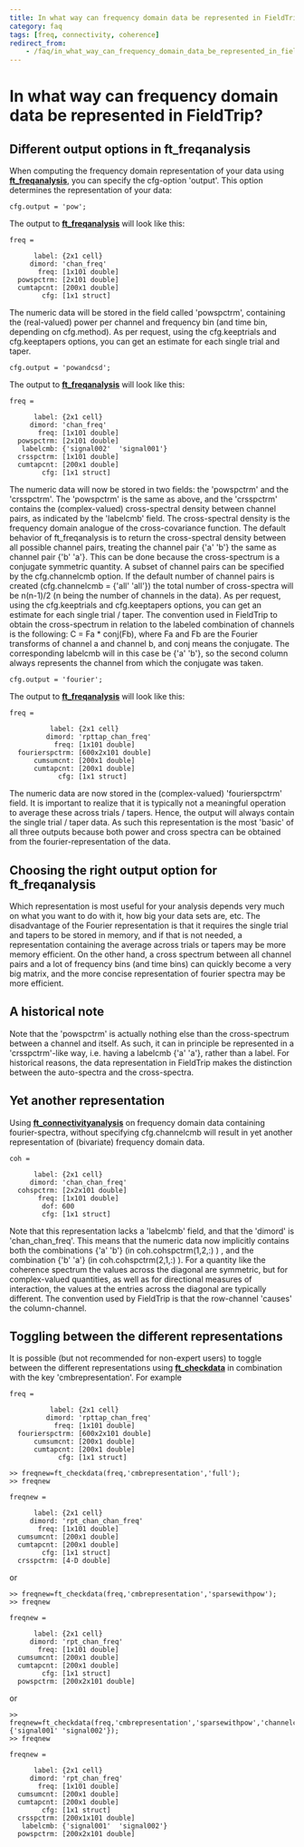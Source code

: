 ```yaml
---
title: In what way can frequency domain data be represented in FieldTrip?
category: faq
tags: [freq, connectivity, coherence]
redirect_from:
    - /faq/in_what_way_can_frequency_domain_data_be_represented_in_fieldtrip/
---
```


# In what way can frequency domain data be represented in FieldTrip?

## Different output options in ft_freqanalysis

When computing the frequency domain representation of your data using **[ft_freqanalysis](/reference/ft_freqanalysis)**, you can specify the cfg-option 'output'. This option determines the representation of your data:

    cfg.output = 'pow';

The output to **[ft_freqanalysis](/reference/ft_freqanalysis)** will look like this:

    freq =

          label: {2x1 cell}
         dimord: 'chan_freq'
           freq: [1x101 double]
      powspctrm: [2x101 double]
      cumtapcnt: [200x1 double]
            cfg: [1x1 struct]

The numeric data will be stored in the field called 'powspctrm', containing the (real-valued) power per channel and frequency bin (and time bin, depending on cfg.method). As per request, using the cfg.keeptrials and cfg.keeptapers options, you can get an estimate for each single trial and taper.

    cfg.output = 'powandcsd';

The output to **[ft_freqanalysis](/reference/ft_freqanalysis)** will look like this:

    freq =

          label: {2x1 cell}
         dimord: 'chan_freq'
           freq: [1x101 double]
      powspctrm: [2x101 double]
       labelcmb: {'signal002'  'signal001'}
      crsspctrm: [1x101 double]
      cumtapcnt: [200x1 double]
            cfg: [1x1 struct]

The numeric data will now be stored in two fields: the 'powspctrm' and the 'crsspctrm'. The 'powspctrm' is the same as above, and the 'crsspctrm' contains the (complex-valued) cross-spectral density between channel pairs, as indicated by the 'labelcmb' field. The cross-spectral density is the frequency domain analogue of the cross-covariance function. The default behavior of ft_freqanalysis is to return the cross-spectral density between all possible channel pairs, treating the channel pair {'a' 'b'} the same as channel pair {'b' 'a'}. This can be done because the cross-spectrum is a conjugate symmetric quantity. A subset of channel pairs can be specified by the cfg.channelcmb option. If the default number of channel pairs is created (cfg.channelcmb = {'all' 'all'}) the total number of cross-spectra will be n(n-1)/2 (n being the number of channels in the data). As per request, using the cfg.keeptrials and cfg.keeptapers options, you can get an estimate for each single trial / taper. The convention used in FieldTrip to obtain the cross-spectrum in relation to the labeled combination of channels is the following: C = Fa \* conj(Fb), where Fa and Fb are the Fourier transforms of channel a and channel b, and conj means the conjugate. The corresponding labelcmb will in this case be {'a' 'b'}, so the second column always represents the channel from which the conjugate was taken.

    cfg.output = 'fourier';

The output to **[ft_freqanalysis](/reference/ft_freqanalysis)** will look like this:

    freq =

              label: {2x1 cell}
             dimord: 'rpttap_chan_freq'
               freq: [1x101 double]
      fourierspctrm: [600x2x101 double]
          cumsumcnt: [200x1 double]
          cumtapcnt: [200x1 double]
                cfg: [1x1 struct]

The numeric data are now stored in the (complex-valued) 'fourierspctrm' field. It is important to realize that it is typically not a meaningful operation to average these across trials / tapers. Hence, the output will always contain the single trial / taper data. As such this representation is the most 'basic' of all three outputs because both power and cross spectra can be obtained from the fourier-representation of the data.

## Choosing the right output option for ft_freqanalysis

Which representation is most useful for your analysis depends very much on what you want to do with it, how big your data sets are, etc. The disadvantage of the Fourier representation is that it requires the single trial and tapers to be stored in memory, and if that is not needed, a representation containing the average across trials or tapers may be more memory efficient. On the other hand, a cross spectrum between all channel pairs and a lot of frequency bins (and time bins) can quickly become a very big matrix, and the more concise representation of fourier spectra may be more efficient.

## A historical note

Note that the 'powspctrm' is actually nothing else than the cross-spectrum between a channel and itself. As such, it can in principle be represented in a 'crsspctrm'-like way, i.e. having a labelcmb {'a' 'a'}, rather than a label. For historical reasons, the data representation in FieldTrip makes the distinction between the auto-spectra and the cross-spectra.

## Yet another representation

Using **[ft_connectivityanalysis](/reference/ft_connectivityanalysis)** on frequency domain data containing fourier-spectra, without specifying cfg.channelcmb will result in yet another representation of (bivariate) frequency domain data.

    coh =

          label: {2x1 cell}
         dimord: 'chan_chan_freq'
      cohspctrm: [2x2x101 double]
           freq: [1x101 double]
            dof: 600
            cfg: [1x1 struct]

Note that this representation lacks a 'labelcmb' field, and that the 'dimord' is 'chan_chan_freq'. This means that the numeric data now implicitly contains both the combinations {'a' 'b'} (in coh.cohspctrm(1,2,:) ) , and the combination {'b' 'a'} (in coh.cohspctrm(2,1,:) ). For a quantity like the coherence spectrum the values across the diagonal are symmetric, but for complex-valued quantities, as well as for directional measures of interaction, the values at the entries across the diagonal are typically different. The convention used by FieldTrip is that the row-channel 'causes' the column-channel.

## Toggling between the different representations

It is possible (but not recommended for non-expert users) to toggle between the different representations using **[ft_checkdata](/reference/utilities/ft_checkdata)** in combination with the key 'cmbrepresentation'. For example

    freq =

              label: {2x1 cell}
             dimord: 'rpttap_chan_freq'
               freq: [1x101 double]
      fourierspctrm: [600x2x101 double]
          cumsumcnt: [200x1 double]
          cumtapcnt: [200x1 double]
                cfg: [1x1 struct]

    >> freqnew=ft_checkdata(freq,'cmbrepresentation','full');
    >> freqnew

    freqnew =

          label: {2x1 cell}
         dimord: 'rpt_chan_chan_freq'
           freq: [1x101 double]
      cumsumcnt: [200x1 double]
      cumtapcnt: [200x1 double]
            cfg: [1x1 struct]
      crsspctrm: [4-D double]

or

    >> freqnew=ft_checkdata(freq,'cmbrepresentation','sparsewithpow');
    >> freqnew

    freqnew =

          label: {2x1 cell}
         dimord: 'rpt_chan_freq'
           freq: [1x101 double]
      cumsumcnt: [200x1 double]
      cumtapcnt: [200x1 double]
            cfg: [1x1 struct]
      powspctrm: [200x2x101 double]

or

    >> freqnew=ft_checkdata(freq,'cmbrepresentation','sparsewithpow','channelcmb',{'signal001' 'signal002'});
    >> freqnew

    freqnew =

          label: {2x1 cell}
         dimord: 'rpt_chan_freq'
           freq: [1x101 double]
      cumsumcnt: [200x1 double]
      cumtapcnt: [200x1 double]
            cfg: [1x1 struct]
      crsspctrm: [200x1x101 double]
       labelcmb: {'signal001'  'signal002'}
      powspctrm: [200x2x101 double]

